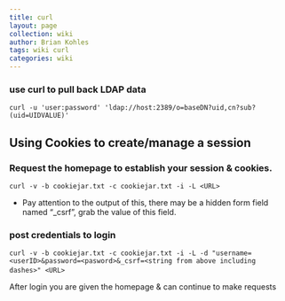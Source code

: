 ```yaml
---
title: curl
layout: page
collection: wiki
author: Brian Kohles
tags: wiki curl
categories: wiki
---
```


### use curl to pull back LDAP data
`curl -u 'user:password' 'ldap://host:2389/o=baseDN?uid,cn?sub?(uid=UIDVALUE)'`

## Using Cookies to create/manage a session
### Request the homepage to establish your session & cookies.
`curl -v -b cookiejar.txt -c cookiejar.txt -i -L <URL>`
* Pay attention to the output of this, there may be a hidden form field named “_csrf”, grab the value of this field.
 
### post credentials to login
`curl -v -b cookiejar.txt -c cookiejar.txt -i -L -d "username=<userID>&password=<pasword>&_csrf=<string from above including dashes>" <URL>`
 

After login you are given the homepage & can continue to make requests
